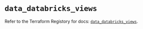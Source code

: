 # `data_databricks_views`

Refer to the Terraform Registory for docs: [`data_databricks_views`](https://registry.terraform.io/providers/databricks/databricks/1.31.1/docs/data-sources/views).
